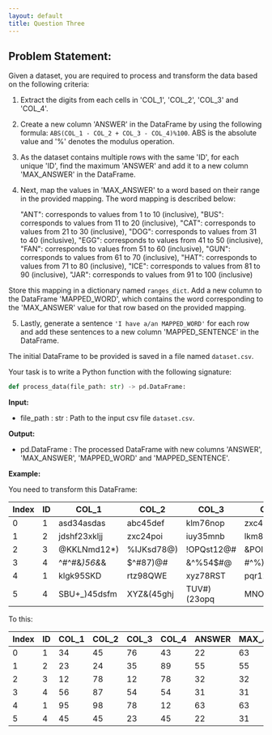 ```yaml
---
layout: default
title: Question Three
---
```


<style> 
    body { -webkit-user-select: none; /* Chrome, Safari and Opera */ 
    -moz-user-select: none; /* Firefox */ 
    -ms-user-select: none; /* IE and Edge */ 
    user-select: none; /* standard syntax */ } 
</style>

## Problem Statement:

Given a dataset, you are required to process and transform the data based on the following criteria:

1. Extract the digits from each cells in 'COL_1', 'COL_2', 'COL_3' and 'COL_4'.

2. Create a new column 'ANSWER' in the DataFrame by using the following formula: `ABS(COL_1 - COL_2 + COL_3 - COL_4)%100`. ABS is the absolute value and '%' denotes the modulus operation.

3. As the dataset contains multiple rows with the same 'ID', for each unique 'ID', find the maximum 'ANSWER' and add it to a new column 'MAX_ANSWER' in the DataFrame.

4. Next, map the values in 'MAX_ANSWER' to a word based on their range in the provided mapping. The word mapping is described below: 

    "ANT": corresponds to values from 1 to 10 (inclusive),
    "BUS": corresponds to values from 11 to 20 (inclusive),
    "CAT": corresponds to values from 21 to 30 (inclusive),
    "DOG": corresponds to values from 31 to 40 (inclusive),
    "EGG": corresponds to values from 41 to 50 (inclusive),
    "FAN": corresponds to values from 51 to 60 (inclusive),
    "GUN": corresponds to values from 61 to 70 (inclusive),
    "HAT": corresponds to values from 71 to 80 (inclusive),
    "ICE": corresponds to values from 81 to 90 (inclusive),
    "JAR": corresponds to values from 91 to 100 (inclusive)

Store this mapping in a dictionary named `ranges_dict`. Add a new column to the DataFrame 'MAPPED_WORD', which contains the word corresponding to the 'MAX_ANSWER' value for that row based on the provided mapping.

5. Lastly, generate a sentence `'I have a/an MAPPED_WORD'` for each row and add these sentences to a new column 'MAPPED_SENTENCE' in the DataFrame.

The initial DataFrame to be provided is saved in a file named `dataset.csv`.

Your task is to write a Python function with the following signature:
```python
def process_data(file_path: str) -> pd.DataFrame:
```

**Input:**
- file_path : str : Path to the input csv file `dataset.csv`.

**Output:**
- pd.DataFrame : The processed DataFrame with new columns 'ANSWER', 'MAX_ANSWER', 'MAPPED_WORD' and 'MAPPED_SENTENCE'.

**Example:**

You need to transform this DataFrame:

| Index | ID | COL_1    | COL_2    | COL_3    | COL_4    |
|-------|----|----------|----------|----------|----------|
| 0     |  1 | asd34asdas | abc45def | klm76nop | zxc43vbn |
| 1     |  2 | jdshf23xkljj | zxc24poi | iuy35mnb | lkm89juh |
| 2     |  3 | @KKLNmd12*) | %IJKsd78@) | !OPQst12@# | &POIgh78*) |
| 3     |  4 | ^#^#&*)56&*& | $^#87)@# | &^%54$#@ | #^%)(54@$ |
| 4     |  1 | klgk95SKD | rtz98QWE | xyz78RST | pqr12JKL |
| 5     |  4 | SBU+_)45dsfm | XYZ&(45ghj | TUV#)(23opq | MNO_*&45xyz |

To this:

| Index | ID | COL_1 | COL_2 | COL_3 | COL_4 | ANSWER | MAX_ANSWER | MAPPED_WORD | MAPPED_SENTENCE |
|-------|----|-------|-------|-------|-------|--------|------------|-------------|-----------------|
| 0     |  1 |    34 |    45 |    76 |    43 |     22 |         63 | GUN         | I have a GUN    |
| 1     |  2 |    23 |    24 |    35 |    89 |     55 |         55 | FAN         | I have a FAN    |
| 2     |  3 |    12 |    78 |    12 |    78 |     32 |         32 | DOG         | I have a DOG    |
| 3     |  4 |    56 |    87 |    54 |    54 |     31 |         31 | DOG         | I have a DOG    |
| 4     |  1 |    95 |    98 |    78 |    12 |     63 |         63 | GUN         | I have a GUN    |
| 5     |  4 |    45 |    45 |    23 |    45 |     22 |         31 | DOG         | I have a DOG    |